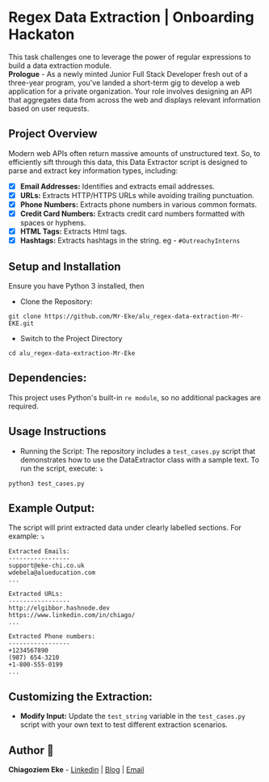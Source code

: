 # Regex Data Extraction | Onboarding Hackaton
This task challenges one to leverage the power of regular expressions to build a data extraction module.  
**Prologue** - As a newly minted Junior Full Stack Developer fresh out of a three-year program, you've landed a short-term gig to develop a web application for a private organization. Your role involves designing an API that aggregates data from across the web and displays relevant information based on user requests. 

## Project Overview  
Modern web APIs often return massive amounts of unstructured text. So, to efficiently sift through this data, this Data Extractor script is designed to parse and extract key information types, including:  
- [x] **Email Addresses:** Identifies and extracts email addresses.
- [x] **URLs:** Extracts HTTP/HTTPS URLs while avoiding trailing punctuation.
- [x] **Phone Numbers:** Extracts phone numbers in various common formats.
- [x] **Credit Card Numbers:** Extracts credit card numbers formatted with spaces or hyphens.
- [x] **HTML Tags:** Extracts Html tags.
- [x] **Hashtags:** Extracts hashtags in the string. eg - ```#OutreachyInterns```

## Setup and Installation
Ensure you have Python 3 installed, then
- Clone the Repository:
```
git clone https://github.com/Mr-Eke/alu_regex-data-extraction-Mr-EKE.git
```
- Switch to the Project Directory
```
cd alu_regex-data-extraction-Mr-Eke
```
## Dependencies:
This project uses Python's built-in ```re module```, so no additional packages are required.  
## Usage Instructions
- Running the Script:
The repository includes a ```test_cases.py``` script that demonstrates how to use the DataExtractor class with a sample text. To run the script, execute: ⤵️ 
```
python3 test_cases.py
```
## Example Output:
The script will print extracted data under clearly labelled sections. For example: ⤵️  
```
Extracted Emails:
-----------------
support@eke-chi.co.uk
wdebela@alueducation.com
...

Extracted URLs:
-----------------
http://elgibbor.hashnode.dev
https://www.linkedin.com/in/chiago/
...

Extracted Phone numbers:
-----------------
+1234567890
(987) 654-3210
+1-800-555-0199
...
```
## Customizing the Extraction:
- **Modify Input:** Update the ```test_string``` variable in the ```test_cases.py``` script with your own text to test different extraction scenarios.
## Author 🧠
**Chiagoziem Eke** - [Linkedin](https://www.linkedin.com/in/chiago/) | [Blog](http://elgibbor.hashnode.dev) | [Email](c.eke@alustudent.com)
